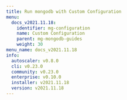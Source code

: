 ```yaml
---
title: Run mongodb with Custom Configuration
menu:
  docs_v2021.11.18:
    identifier: mg-configuration
    name: Custom Configuration
    parent: mg-mongodb-guides
    weight: 30
menu_name: docs_v2021.11.18
info:
  autoscaler: v0.8.0
  cli: v0.23.0
  community: v0.23.0
  enterprise: v0.10.0
  installer: v2021.11.18
  version: v2021.11.18
---
```


